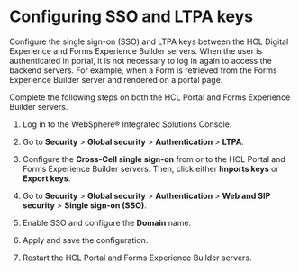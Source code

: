# Configuring SSO and LTPA keys




Configure the single sign-on \(SSO\) and LTPA keys between the HCL Digital Experience and Forms Experience Builder servers. When the user is authenticated in portal, it is not necessary to log in again to access the backend servers. For example, when a Form is retrieved from the Forms Experience Builder server and rendered on a portal page.

Complete the following steps on both the HCL Portal and Forms Experience Builder servers.

1.  Log in to the WebSphere® Integrated Solutions Console.

2.  Go to **Security** \> **Global security** \> **Authentication** \> **LTPA**.

3.  Configure the **Cross-Cell single sign-on** from or to the HCL Portal and Forms Experience Builder servers. Then, click either **Imports keys** or **Export keys**.

4.  Go to **Security** \> **Global security** \> **Authentication** \> **Web and SIP security** \> **Single sign-on \(SSO\)**.

5.  Enable SSO and configure the **Domain** name.

6.  Apply and save the configuration.

7.  Restart the HCL Portal and Forms Experience Builder servers.


